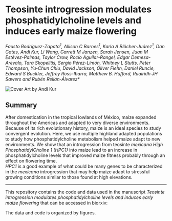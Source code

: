 # Teosinte introgression modulates phosphatidylcholine levels and induces early maize flowering
*Fausto Rodríguez-Zapata<sup>1</sup>, Allison C Barnes<sup>1</sup>, Karla A Blöcher-Juárez<sup>1</sup>, Dan Gates, Andi Kur, Li Wang, Garrett M Janzen, Sarah Jensen, Juan M Estévez-Palmas, Taylor Crow, Rocío Aguilar-Rangel, Edgar Demesa-Arevalo, Tara Skopelitis, Sergio Pérez-Limón, Whitney L Stutts, Peter Thompson, Yu-Chun Chiu, David Jackson, Oliver Fiehn, Daniel Runcie, Edward S Buckler, Jeffrey Ross-Ibarra, Matthew B. Hufford, Ruairidh JH Sawers and Rubén Rellán-Álvarez**

![Cover Art by Andi Kur](/cover_repo.png)

## Summary
After domestication in the tropical lowlands of México, maize expanded throughout the Americas and adapted to very diverse environments. 
Because of its rich evolutionary history, maize is an ideal species to study convergent evolution. 
Here, we use multiple highland adapted populations to study how phosphatidylcholine metabolism helped maize adapt to new environments. 
We show that an introgression from teosinte *mexicana* *High PhosphatidylCholine 1 (HPC1)* into maize lead to an increase in phosphatidylcholine levels that improved maize fitness probably through an effect on flowering time.  
*HPC1* is a good example of what could be many genes to be characterized in the *mexicana* introgression that may help maize adapt to stressful growing conditions similar to those found at high elevations.  
***

This repository contains the code and data used in the manuscript *Teosinte introgression modulates phosphatidylcholine levels and induces early maize flowering* that can be accessed in biorxiv:

The data and code is organized by figures.


